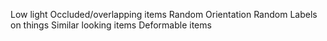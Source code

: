 Low light
Occluded/overlapping items
Random Orientation
Random Labels on things
Similar looking items
Deformable items

